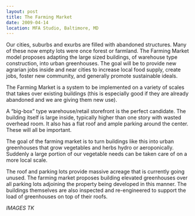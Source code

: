 ```yaml
---
layout: post
title: The Farming Market
date: 2009-04-14
location: MFA Studio, Baltimore, MD
---
```


Our cities, suburbs and exurbs are filled with abandoned structures. Many of these now empty lots were once forest or farmland. The Farming Market model proposes adapting the large sized buildings, of warehouse type construction, into urban greenhouses. The goal will be to provide new agrarian jobs inside and near cities to increase local food supply, create jobs, foster new community, and generally promote sustainable ideals.

The Farming Market is a system to be implemented on a variety of scales that takes over existing buildings (this is especially good if they are already abandoned and we are giving them new use).

A “big-box” type warehouse/retail storefront is the perfect candidate. The building itself is large inside, typically higher than one story with wasted overhead room. It also has a flat roof and ample parking around the center. These will all be important.

The goal of the farming market is to turn buildings like this into urban greenhouses that grow vegetables and herbs hydro or aeroponically. Suddenly a large portion of our vegetable needs can be taken care of on a more local scale.

The roof and parking lots provide massive acreage that is currently going unused. The farming market proposes building elevated greenhouses over all parking lots adjoining the property being developed in this manner. The buildings themselves are also inspected and re-engineered to support the load of greenhouses on top of their roofs.

*IMAGES TK*